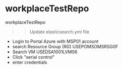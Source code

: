 # workplaceTestRepo
workplaceTestRepo


>> Update elasticsearch.yml file 
- Login to Portal Azure with MSP01 account
- search Resource Group (RG) USEPOMSOMSRSG0F
- Search VM USEDSA1001LVM06
- Click "serial control"
- enter credentials 

